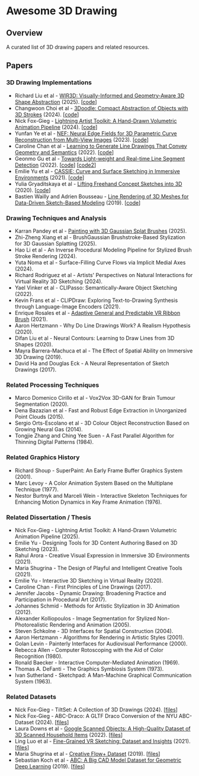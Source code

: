 # Awesome 3D Drawing

## Overview
A curated list of 3D drawing papers and related resources.

## Papers
### 3D Drawing Implementations
- Richard Liu et al - <a href="https://arxiv.org/abs/2505.04813">WIR3D: Visually-Informed and Geometry-Aware 3D Shape Abstraction</a> (2025). [<a href="https://github.com/threedle/wir3d">code</a>]
- Changwoon Choi et al - <a href="https://arxiv.org/abs/2402.03690">3Doodle: Compact Abstraction of Objects with 3D Strokes</a> (2024). [<a href="https://github.com/changwoonchoi/3Doodle">code</a>]
- Nick Fox-Gieg - <a href="https://doi.org/10.1145/3664221">Lightning Artist Toolkit: A Hand-Drawn Volumetric Animation Pipeline</a> (2024). [<a href="https://github.com/n1ckfg/latk_blender">code</a>]
- Yunfan Ye et al - <a href="https://arxiv.org/abs/2303.07653">NEF: Neural Edge Fields for 3D Parametric Curve Reconstruction from Multi-View Images</a> (2023). [<a href="https://github.com/yunfan1202/NEF_code">code</a>]
- Caroline Chan et al - <a href="https://arxiv.org/abs/2203.12691">Learning to Generate Line Drawings That Convey Geometry and Semantics</a> (2022). [<a href="https://github.com/carolineec/informative-drawings">code</a>]
- Geonmo Gu et al - <a href="https://arxiv.org/pdf/2106.00186">Towards Light-weight and Real-time Line Segment Detection</a> (2022). [<a href="https://github.com/navervision/mlsd">code</a>] [<a href="https://github.com/keijiro/MlsdBarracuda">code2</a>]
- Emilie Yu et al - <a href="https://www-sop.inria.fr/reves/Basilic/2021/YASBS21/CASSIE_author_version.pdf">CASSIE: Curve and Surface Sketching in Immersive Environments</a> (2021). [<a href="https://gitlab.inria.fr/D3/cassie">code</a>]
- Yulia Gryaditskaya et al - <a href="https://repo-sam.inria.fr/d3/Lift3D/Gryaditskaya_SigAsia20_Lifting%20_Freehand_Concept_Sketches_into_3D.pdf
">Lifting Freehand Concept Sketches into 3D</a> (2020). [<a href="https://github.com/ygryadit/LiftConceptSketches3D">code</a>]
- Bastien Wailly and Adrien Bousseau - <a href="https://www-sop.inria.fr/reves/Basilic/2019/WB19b/bwailly_JFIGRV_2019.pdf">Line Rendering of 3D Meshes for Data-Driven Sketch-Based Modeling</a> (2019). [<a href="https://gitlab.inria.fr/D3/contour-detect">code</a>]

### Drawing Techniques and Analysis
- Karran Pandey et al - <a href="https://dl.acm.org/doi/10.1145/3721238.3730724">Painting with 3D Gaussian Splat Brushes</a> (2025).
- Zhi-Zheng Xiang et al - BrushGaussian Brushstroke-Based Stylization for 3D Gaussian Splatting (2025).
- Hao Li et al - An Inverse Procedural Modeling Pipeline for Stylized Brush Stroke Rendering (2024).
- Yuta Noma et al - Surface-Filling Curve Flows via Implicit Medial Axes (2024).
- Richard Rodriguez et al - Artists' Perspectives on Natural Interactions for Virtual Reality 3D Sketching (2024).
- Yael Vinker et al - CLIPasso: Semantically-Aware Object Sketching (2022).
- Kevin Frans et al - CLIPDraw: Exploring Text-to-Drawing Synthesis through Language-Image Encoders (2021).
- Enrique Rosales et al - <a href="https://www.cs.ubc.ca/labs/imager/tr/2021/AdaptiBrush/">Adaptive General and Predictable VR Ribbon Brush</a> (2021).
- Aaron Hertzmann - Why Do Line Drawings Work? A Realism Hypothesis (2020).
- Difan Liu et al - Neural Contours: Learning to Draw Lines from 3D Shapes (2020).
- Mayra Barrera-Machuca et al - The Effect of Spatial Ability on Immersive 3D Drawing (2019).
- David Ha and Douglas Eck - A Neural Representation of Sketch Drawings (2017).

### Related Processing Techniques
- Marco Domenico Cirillo et al - Vox2Vox 3D-GAN for Brain Tumour Segmentation (2020).
- Dena Bazazian et al - Fast and Robust Edge Extraction in Unorganized Point Clouds (2015).
- Sergio Orts-Escolano et al - 3D Colour Object Reconstruction Based on Growing Neural Gas (2014).
- Tongjie Zhang and Ching Yee Suen - A Fast Parallel Algorithm for Thinning Digital Patterns (1984).

### Related Graphics History
- Richard Shoup - SuperPaint: An Early Frame Buffer Graphics System (2001).
- Marc Levoy - A Color Animation System Based on the Multiplane Technique (1977).
- Nestor Burtnyk and Marceli Wein - Interactive Skeleton Techniques for Enhancing Motion Dynamics in Key Frame Animation (1976).

### Related Dissertation / Thesis
- Nick Fox-Gieg - Lightning Artist Toolkit: A Hand-Drawn Volumetric Animation Pipeline (2025).
- Emilie Yu - Designing Tools for 3D Content Authoring Based on 3D Sketching (2023).
- Rahul Arora - Creative Visual Expression in Immersive 3D Environments (2021).
- Maria Shugrina - The Design of Playful and Intelligent Creative Tools (2021).
- Emilie Yu - Interactive 3D Sketching in Virtual Reality (2020).
- Caroline Chan - First Principles of Line Drawings (2017).
- Jennifer Jacobs - Dynamic Drawing: Broadening Practice and Participation in Procedural Art (2017).
- Johannes Schmid - Methods for Artistic Stylization in 3D Animation (2012).
- Alexander Kolliopoulos - Image Segmentation for Stylized Non-Photorealistic Rendering and Animation (2005).
- Steven Schkolne - 3D Interfaces for Spatial Construction (2004).
- Aaron Hertzmann - Algorithms for Rendering in Artistic Styles (2001).
- Golan Levin - Painterly Interfaces for Audiovisual Performance (2000).
- Rebecca Allen - Computer Rotoscoping with the Aid of Color Recognition (1980).
- Ronald Baecker - Interactive Computer-Mediated Animation (1969). 
- Thomas A. DeFanti - The Graphics Symbiosis System (1973).
- Ivan Sutherland - Sketchpad: A Man-Machine Graphical Communication System (1963).
 
### Related Datasets
- Nick Fox-Gieg - TiltSet: A Collection of 3D Drawings (2024). [<a href="https://doi.org/10.20383/103.0917">files</a>]
- Nick Fox-Gieg - ABC-Draco: A GLTF Draco Conversion of the NYU ABC-Dataset (2024). [<a href="https://doi.org/10.5683/SP3/QGGXYJ">files</a>]
- Laura Downs et al - <a href="https://arxiv.org/abs/2204.11918">Google Scanned Objects: A High-Quality Dataset of 3D Scanned Household Items</a> (2022). [<a href="https://app.gazebosim.org/GoogleResearch/fuel/collections/Scanned%20Objects%20by%20Google%20Research">files</a>]
- Ling Luo et al - <a href="https://www.computer.org/csdl/proceedings-article/3dv/2021/268800b003/1zWE3NZ5Apq">Fine-Grained VR Sketching: Dataset and Insights</a> (2021). [<a href="https://cvssp.org/data/VRChairSketch/">files</a>]
- Maria Shugrina et al - <a href="https://www.cs.toronto.edu/creativeflow/files/2596.pdf">Creative Flow+ Dataset</a> (2019). [<a href="https://www.cs.toronto.edu/creativeflow/">files</a>]
- Sebastian Koch et al - <a href="https://arxiv.org/abs/1812.06216">ABC: A Big CAD Model Dataset for Geometric Deep Learning</a> (2019). [<a href="https://deep-geometry.github.io/abc-dataset/">files</a>]


